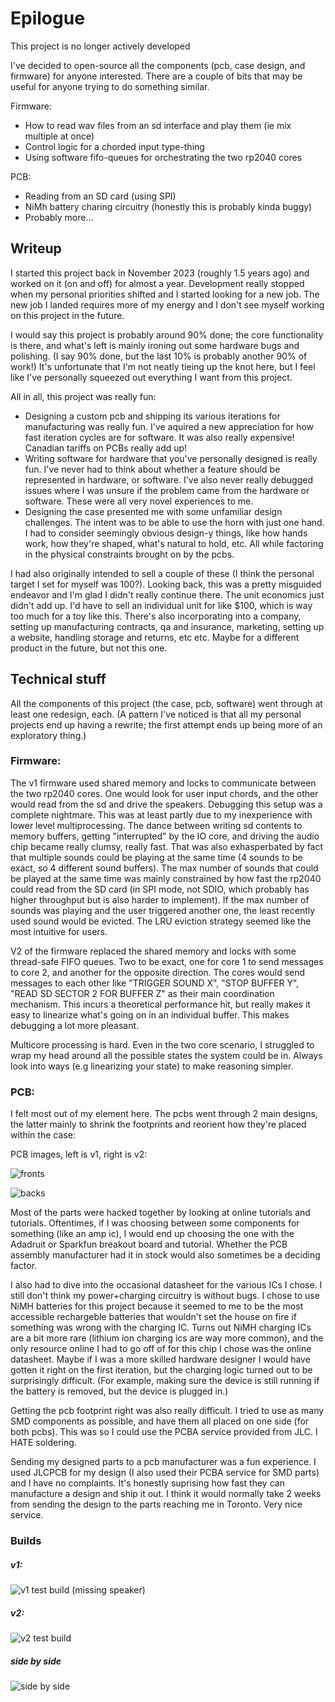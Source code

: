 # Epilogue

This project is no longer actively developed 

I've decided to open-source all the components (pcb, case design, and firmware) for anyone interested. There are a couple of bits that may be useful
for anyone trying to do something similar.

Firmware:
- How to read wav files from an sd interface and play them (ie mix multiple at once)
- Control logic for a chorded input type-thing
- Using software fifo-queues for orchestrating the two rp2040 cores 

PCB:
- Reading from an SD card (using SPI) 
- NiMh battery charing circuitry (honestly this is probably kinda buggy)
- Probably more...

## Writeup

I started this project back in November 2023 (roughly 1.5 years ago) and worked on it (on and off) for almost a year.
Development really stopped when my personal priorities shifted and I started looking for a new job. The new job I landed
requires more of my energy and I don't see myself working on this project in the future. 

I would say this project is probably around 90% done; the core functionality is there, and what's left is mainly ironing out some hardware bugs
and polishing. (I say 90% done, but the last 10% is probably another 90% of work!) It's unfortunate that I'm not neatly tieing up the knot here, but I
feel like I've personally squeezed out everything I want from this project. 

All in all, this project was really fun:
- Designing a custom pcb and shipping its various iterations for manufacturing was really fun. I've aquired a new appreciation for how fast
iteration cycles are for software. It was also really expensive! Canadian tariffs on PCBs really add up!
- Writing software for hardware that you've personally designed is really fun. I've never had to think about whether a feature should be represented in hardware, or
software. I've also never really debugged issues where I was unsure if the problem came from the hardware or software. These were all very novel 
experiences to me.
- Designing the case presented me with some unfamiliar design challenges. The intent was to be able to use the horn with just one hand. I had to consider 
seemingly obvious design-y things, like how hands work, how they're shaped, what's natural to hold, etc. All while factoring in
the physical constraints brought on by the pcbs. 

I had also originally intended to sell a couple of these (I think the personal target I set for myself was 100?). Looking back, this was a pretty misguided
endeavor and I'm glad I didn't really continue there. The unit economics just didn't add up. I'd have to sell an individual unit for like $100, which is
way too much for a toy like this. There's also incorporating into a company, setting up manufacturing contracts, qa and insurance, marketing, setting up a website,
handling storage and returns, etc etc. Maybe for a different product in the future, but not this one.


## Technical stuff

All the components of this project (the case, pcb, software) went through at least one redesign, each. (A pattern I've noticed is that all my personal projects 
end up having a rewrite; the first attempt ends up being more of an exploratory thing.)

### Firmware: 

The v1 firmware used shared memory and locks to communicate between the two rp2040 cores. One would look for user input chords, and the other would read from the sd
and drive the speakers. Debugging this setup was a complete nightmare. This was at least partly due to my inexperience with lower level multiprocessing. The dance between
writing sd contents to memory buffers, getting "interrupted" by the IO core, and driving the audio chip became really clumsy, really fast. That was also exhasperbated by fact that multiple
sounds could be playing at the same time (4 sounds to be exact, so 4 different sound buffers). The max number of sounds that could be played at the same time was mainly constrained
by how fast the rp2040 could read from the SD card (in SPI mode, not SDIO, which probably has higher throughput but is also harder to implement). If the max number of sounds was playing and
the user triggered another one, the least recently used sound would be evicted. The LRU eviction strategy seemed like the most intuitive for users.

V2 of the firmware replaced the shared memory and locks with some thread-safe FIFO queues. Two to be exact, one for core 1 to send messages to core 2, and another for the opposite direction. 
The cores would send messages to each other like "TRIGGER SOUND X", "STOP BUFFER Y", "READ SD SECTOR 2 FOR BUFFER Z" as their main coordination mechanism. This incurs a theoretical performance 
hit, but really makes it easy to linearize what's going on in an individual buffer. This makes debugging a lot more pleasant.

Multicore processing is hard. Even in the two core scenario, I struggled to wrap my head around all the possible states the system could be in. 
Always look into ways (e.g linearizing your state) to make reasoning simpler.


### PCB:

I felt most out of my element here. The pcbs went through 2 main designs, the latter mainly to shrink the footprints and reorient how they're placed within the case:


PCB images, left is v1, right is v2:

![fronts](/media/pcbfront.jpeg)

![backs](/media/pcbback.jpeg)


Most of the parts were hacked together by looking at online tutorials and tutorials. Oftentimes, if I was choosing between some components for something (like an amp ic), I would end
up choosing the one with the Adadruit or Sparkfun breakout board and tutorial. Whether the PCB assembly manufacturer had it in stock would also sometimes be a deciding factor. 

I also had to dive into the occasional datasheet for the various ICs I chose. I still don't think my
power+charging circuitry is without bugs. I chose to use NiMH batteries for this project because it seemed to me to be the most accessible rechargeble batteries that wouldn't set the house on fire
if something was wrong with the charging IC. Turns out NiMH charging ICs are a bit more rare (lithium ion charging ics are way more common), and the only resource online I had to go off of
for this chip I chose was the online datasheet. Maybe if I was a more skilled hardware designer I would have gotten it right on the first iteration, but the charging logic turned out to be surprisingly
difficult. (For example, making sure the device is still running if the battery is removed, but the device is plugged in.)

Getting the pcb footprint right was also really difficult. I tried to use as many SMD components as possible, and have them all placed on one side (for both pcbs). This was so I could use the PCBA service provided from
JLC. I HATE soldering.

Sending my designed parts to a pcb manufacturer was a fun experience. I used JLCPCB for my design (I also used their PCBA service for SMD parts) and I have no complaints. It's honestly suprising 
how fast they can manufacture a design and ship it out. I think it would normally take 2 weeks from sending the design to the parts reaching me in Toronto. Very nice service. 


### Builds

##### v1:
![v1 test build (missing speaker)](/media/v1.jpeg)


##### v2:
![v2 test build](/media/v2.jpeg)

##### side by side

![side by side](/media/sidebyside.jpeg)
